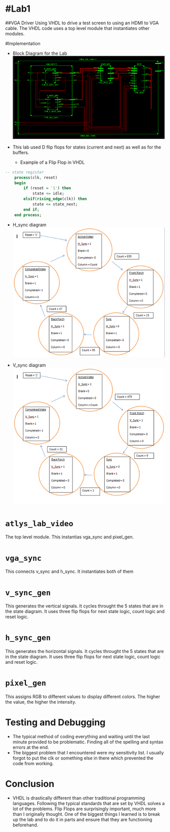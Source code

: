 #Lab1
====

##VGA Driver
Using VHDL to drive a test screen to using an HDMI to VGA cable. The VHDL code uses a top level module that instantiates other modules. 

#Implementation

- Block Diagram for the Lab
![alt text](Block_Diagram.png "Block Diagram")

- This lab used D flip flops for states (current and next) as well as for the buffers.
  - Example of a Flip Flop in VHDL
``` VHDL
-- state register
	process(clk, reset)
	begin
		if (reset = '1') then
			state <= idle;
		elsif(rising_edge(clk)) then
			state <= state_next;
		end if;
	end process;
```

- H_sync diagram
![alt text](H_Sync.PNG "H Sync")

- V_sync diagram
![alt text](V_Sync.PNG "V Sync")

# `atlys_lab_video`
The top level module. This instantias vga_sync and pixel_gen.

# `vga_sync`
This connects v_sync and h_sync. It instantiates both of them

# `v_sync_gen`
This generates the vertical signals. It cycles throught the 5 states that are in the state diagram. It uses three flip flops for next state logic, count logic and reset logic.

# `h_sync_gen`
This generates the horizontal signals. It cycles throught the 5 states that are in the state diagram. It uses three flip flops for next state logic, count logic and reset logic.


# `pixel_gen`
This assigns RGB to different values to display different colors. The higher the value, the higher the intensity.

# Testing and Debugging
- The typical method of coding everything and waiting until the last minute provided to be problematic. Finding all of the spelling and syntax errors at the end.
- The biggest problem that I encountered were my sensitivity list. I usually forgot to put the clk or something else in there which prevented the code from working.

# Conclusion
- VHDL is drastically different than other traditional programming languages. Following the typical standards that are set by VHDL solves a lot of the problems. Flip Flops are surprisingly important, much more than I originally thought. One of the biggest things I learned is to break up the lab and to do it in parts and ensure that they are functioning beforehand.

